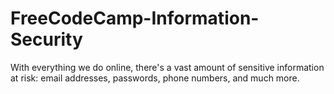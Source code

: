 # FreeCodeCamp-Information-Security
With everything we do online, there's a vast amount of sensitive information at risk: email addresses, passwords, phone numbers, and much more.
